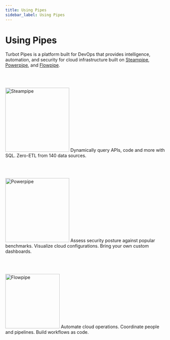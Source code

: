 ```yaml
---
title: Using Pipes
sidebar_label: Using Pipes
---
```


# Using Pipes

Turbot Pipes is a platform built for DevOps that provides intelligence, automation, and security for cloud infrastructure built on [Steampipe](/pipes/docs/using/steampipe/), [Powerpipe](/pipes/docs/using/powerpipe/), and [Flowpipe](/pipes/docs/using/flowpipe/).


<br />  <br />


<a href="/pipes/docs/using/steampipe/"> <img src="/images/docs/pipes/steampipe_logo_wordmark.png" alt="Steampipe"  width="200pt"/></a> Dynamically query APIs, code and more with SQL. Zero-ETL from 140 data sources.

<br />  <br />

<a href="/pipes/docs/using/powerpipe/"> <img src="/images/docs/pipes/powerpipe_wordmark.png" alt="Powerpipe"  width="200pt"/></a> Assess security posture against popular benchmarks. Visualize cloud configurations. Bring your own custom dashboards.

<br />  <br />


<a href="/pipes/docs/using/flowpipe/"> <img src="/images/docs/pipes/flowpipe_wordmark.png" alt="Flowpipe"  width="170pt"/></a> Automate cloud operations. Coordinate people and pipelines. Build workflows as code.
